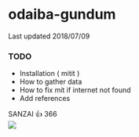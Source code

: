 # odaiba-gundum
Last updated 2018/07/09

### TODO
* Installation ( mitit )
* How to gather data
* How to fix mit if internet not found
* Add references

SANZAI :thumbsup: 366<br>
<img src='http://lh4.ggpht.com/CdKUelNjLKpp5nHnWNvLZcUEpRu20Ep-zHKMjAtVNdpmOhnakiFueuL5yYcL1C-JXIq-G4LFJLaCnUTzpFw=s1024'>
